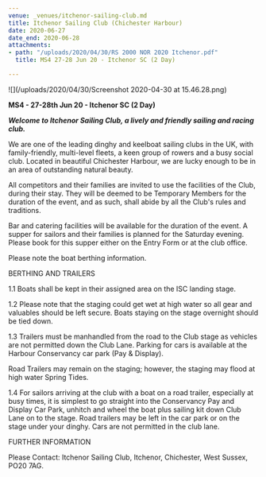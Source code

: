 ```yaml
---
venue: _venues/itchenor-sailing-club.md
title: Itchenor Sailing Club (Chichester Harbour)
date: 2020-06-27
date_end: 2020-06-28
attachments:
- path: "/uploads/2020/04/30/RS 2000 NOR 2020 Itchenor.pdf"
  title: MS4 27-28 Jun 20 - Itchenor SC (2 Day)

---
```

![](/uploads/2020/04/30/Screenshot 2020-04-30 at 15.46.28.png)

**MS4 - 27-28th Jun 20 - Itchenor SC (2 Day)**

**_Welcome to Itchenor Sailing Club, a lively and friendly sailing and racing club._**

We are one of the leading dinghy and keelboat sailing clubs in the UK, with family-friendly, multi-level fleets, a keen group of rowers and a busy social club. Located in beautiful Chichester Harbour, we are lucky enough to be in an area of outstanding natural beauty.

All competitors and their families are invited to use the facilities of the Club, during their stay. They will be deemed to be Temporary Members for the duration of the event, and as such, shall abide by all the Club's rules and traditions.

Bar and catering facilities will be available for the duration of the event. A supper for sailors and their families is planned for the Saturday evening. Please book for this supper either on the Entry Form or at the club office.

Please note the boat berthing information.

BERTHING AND TRAILERS

1\.1 Boats shall be kept in their assigned area on the ISC landing stage.

1\.2 Please note that the staging could get wet at high water so all gear and valuables should be left secure. Boats staying on the stage overnight should be tied down.

1\.3 Trailers must be manhandled from the road to the Club stage as vehicles are not permitted down the Club Lane. Parking for cars is available at the Harbour Conservancy car park (Pay & Display).

Road Trailers may remain on the staging; however, the staging may flood at high water Spring Tides.

1\.4 For sailors arriving at the club with a boat on a road trailer, especially at busy times, it is simplest to go straight into the Conservancy Pay and Display Car Park, unhitch and wheel the boat plus sailing kit down Club Lane on to the stage. Road trailers may be left in the car park or on the stage under your dinghy. Cars are not permitted in the club lane.

FURTHER INFORMATION

Please Contact: Itchenor Sailing Club, Itchenor, Chichester, West Sussex, PO20 7AG.
